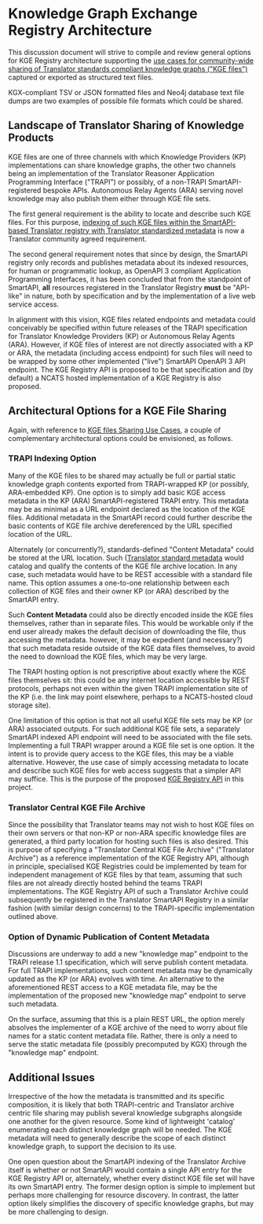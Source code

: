 # Knowledge Graph Exchange Registry Architecture

This discussion document will strive to compile and review general options for KGE Registry architecture supporting the 
[use cases for community-wide sharing of Translator standards compliant knowledge graphs ("KGE files")](https://github.com/NCATSTranslator/Knowledge_Graph_Exchange_Registry/blob/master/KGE_USE_CASES.md) captured or exported as structured text files. 

KGX-compliant TSV or JSON formatted files and Neo4j database text file dumps are two examples of possible file formats which could be shared.
 
## Landscape of Translator Sharing of Knowledge Products

KGE files are one of three channels with which Knowledge Providers (KP) implementations can share knowledge graphs, the other two channels being an implementation of the Translator Reasoner Application Programming Interface ("TRAPI") or possibly, of a non-TRAPI SmartAPI-registered bespoke APIs.  Autonomous Relay Agents (ARA) serving novel knowledge may also publish them either through KGE file sets.

The first general requirement is the ability to locate and describe such KGE files. For this purpose, [indexing of such KGE files within the SmartAPI-based Translator registry with Translator standardized metadata](https://github.com/NCATSTranslator/TranslatorArchitecture) is now a Translator community agreed requirement.

The second general requirement notes that since by design, the SmartAPI registry only records and publishes metadata about its indexed resources, for human or programmatic lookup, as OpenAPI 3 compliant Application Programming Interfaces, it has been concluded that from the standpoint of SmartAPI, **all** resources registered in the Translator Registry **must** be "API-like" in nature, both by specification and by the implementation of a live web service access.  

In alignment with this vision,  KGE files related endpoints and metadata could conceivably be specified within future releases of the TRAPI specification for Translator Knowledge Providers (KP) or Autonomous Relay Agents (ARA). However, if KGE files of interest are not directly associated with a KP or ARA, the metadata (including access endpoint) for such files will need to be wrapped by some other implemented ("live") SmartAPI OpenAPI 3 API endpoint.  The KGE Registry API is proposed to be that specification and (by default) a NCATS hosted implementation of a KGE Registry is also proposed.

## Architectural Options for a KGE File Sharing

Again, with reference to [KGE files Sharing Use Cases](https://github.com/NCATSTranslator/Knowledge_Graph_Exchange_Registry/blob/master/KGE_USE_CASES.md), 
a couple of complementary architectural options could be envisioned, as follows.

### TRAPI Indexing Option

Many of the KGE files to be shared may actually be full or partial static knowledge graph contents exported from TRAPI-wrapped KP (or possibly, ARA-embedded KP). One option is to simply add basic KGE access metadata in the KP (ARA) SmartAPI-registered TRAPI entry. This metadata may be as minimal as a URL endpoint declared as the location of the KGE files. Additional metadata in the SmartAPI record could further describe the basic contents of KGE file archive dereferenced by the URL specified location of the URL. 

Alternately (or concurrently?), standards-defined "Content Metadata" could be stored at the URL location. Such ([Translator standard metadata](https://github.com/NCATSTranslator/TranslatorArchitecture/blob/master/RegistryMetadata.md) would catalog and qualify the contents of the KGE file archive location. In any case, such metadata would have to be REST accessible with a standard file name.  This option assumes a one-to-one relationship between each collection of KGE files and their owner KP (or ARA) described by the SmartAPI entry.

Such **Content Metadata** could also be directly encoded inside the KGE files themselves, rather than in separate files. This would be workable only if the end user already makes the default decision of downloading the file, thus accessing the metadata. however, it may be expedient (and necessary?) that such metadata reside outside of the KGE data files themselves, to avoid the need to download the KGE files, which may be very large.

The TRAPI hosting option is not prescriptive about exactly where the KGE files themselves sit: this could be any internet location accessible by REST protocols, perhaps not even within the given TRAPI implementation site of the KP (i.e. the link may point elsewhere, perhaps to a NCATS-hosted cloud storage site).

One limitation of this option is that not all useful KGE file sets may be KP (or ARA) associated outputs. For such additional KGE file sets, a separately SmartAPI indexed API endpoint will need to be associated with the file sets. Implementing a full TRAPI wrapper around a KGE file set is one option. It the intent is to provide query access to the KGE files, this may be a viable alternative. However, the use case of simply accessing metadata to locate and describe such KGE files for web access suggests that a simpler API may suffice. This is the purpose of the proposed [KGE Registry API](https://github.com/NCATSTranslator/Knowledge_Graph_Exchange_Registry/blob/master/api/kgerapi.yaml) in this project.

### Translator Central KGE File Archive

Since the possibility that Translator teams may not wish to host KGE files on their own servers or that non-KP or non-ARA specific knowledge files are generated, a third party location for hosting such files is also desired. This is purpose of specifying a "Translator Central KGE File Archive" ("Translator Archive") as a reference implementation of the KGE Registry API, although in principle, specialised KGE Registries could be implemented by team for independent management of KGE files by that team, assuming that such files are not already directly hosted behind the teams TRAPI implementations. The KGE Registry API of such a Translator Archive could subsequently be registered in the Translator SmartAPI Registry in a  similar fashion (with similar design concerns) to the TRAPI-specific implementation outlined above.

### Option of Dynamic Publication of Content Metadata

Discussions are underway to add a new "knowledge map" endpoint to the TRAPI release 1.1 specification, which will serve publish content metadata. For full TRAPI implementations, such content metadata may be dynamically updated as the KP (or ARA) evolves with time.  An alternative to the aforementioned REST access to a KGE metadata file, may be the implementation of the proposed new "knowledge map" endpoint to serve such metadata.

On the surface, assuming that this is a plain REST URL, the option merely absolves the implementer of a KGE archive of the need to worry about file names for a static content metadata file. Rather, there is only a need to serve the static metadata file (possibly precomputed by KGX) through the "knowledge map" endpoint.

## Additional Issues

Irrespective of the how the metadata is transmitted and its specific composition, it is likely that both TRAPI-centric and Translator archive centric file sharing may publish several knowledge subgraphs alongside one another for the given resource. Some kind of lightweight 'catalog' enumerating each distinct knowledge graph will be needed. The KGE metadata will need to generally describe the scope of each distinct knowledge graph, to support the decision to its use.

One open question about the SmartAPI indexing of the Translator Archive itself is whether or not SmartAPI would contain a single API entry for the KGE Registry API or, alternately, whether every distinct KGE file set will have its own SmartAPI entry.  The former design option is simple to implement but perhaps more challenging for resource discovery. In contrast, the latter option likely simplifies the discovery of specific knowledge graphs, but may be more challenging to design.
